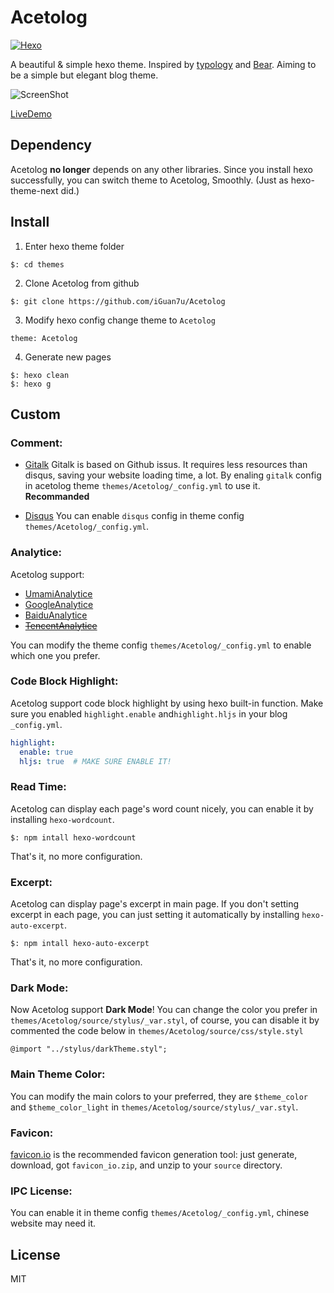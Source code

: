 # Acetolog

[![Hexo](https://img.shields.io/badge/Hexo-6.0-brightgreen)](https://github.com/hexojs/hexo)

A beautiful & simple hexo theme. Inspired by
[typology](https://demo.mekshq.com/typology/) and
[Bear](https://demo.mekshq.com/typology/). Aiming to be a simple but elegant
blog theme.

![ScreenShot](./screenshot/1.png)

[LiveDemo](https://www.iguan7u.cn)

## Dependency

Acetolog **no longer** depends on any other libraries. Since you install hexo
successfully, you can switch theme to Acetolog, Smoothly. (Just as
hexo-theme-next did.)

## Install

1. Enter hexo theme folder

```
$: cd themes
```

2. Clone Acetolog from github

```
$: git clone https://github.com/iGuan7u/Acetolog
```

3. Modify hexo config change theme to `Acetolog`

```
theme: Acetolog
```

4. Generate new pages

```
$: hexo clean
$: hexo g
```

## Custom

### Comment:

- [Gitalk](https://github.com/gitalk/gitalk) Gitalk is based on Github issus. It
  requires less resources than disqus, saving your website loading time, a lot.
  By enaling `gitalk` config in acetolog theme `themes/Acetolog/_config.yml` to
  use it. **Recommanded**

- [Disqus](https://disqus.com) You can enable `disqus` config in theme config
  `themes/Acetolog/_config.yml`.

### Analytice:

Acetolog support:

- [UmamiAnalytice](https://umami.is/)
- [GoogleAnalytice](https://analytics.google.com)
- [BaiduAnalytice](https://tongji.baidu.com)
- ~~[TencentAnalytice](https://mta.qq.com)~~

You can modify the theme config `themes/Acetolog/_config.yml` to enable which
one you prefer.

### Code Block Highlight:

Acetolog support code block highlight by using hexo built-in function. Make sure
you enabled `highlight.enable` and`highlight.hljs` in your blog `_config.yml`.

```yml
highlight:
  enable: true
  hljs: true  # MAKE SURE ENABLE IT!
```

### Read Time:

Acetolog can display each page's word count nicely, you can enable it by
installing `hexo-wordcount`.

```
$: npm intall hexo-wordcount
```

That's it, no more configuration.

### Excerpt:

Acetolog can display page's excerpt in main page. If you don't setting excerpt
in each page, you can just setting it automatically by installing
`hexo-auto-excerpt`.

```
$: npm intall hexo-auto-excerpt
```

That's it, no more configuration.

### Dark Mode:

Now Acetolog support **Dark Mode**! You can change the color you prefer in
`themes/Acetolog/source/stylus/_var.styl`, of course, you can disable it by
commented the code below in `themes/Acetolog/source/css/style.styl`

```
@import "../stylus/darkTheme.styl";
```

### Main Theme Color:

You can modify the main colors to your preferred, they are `$theme_color` and
`$theme_color_light` in `themes/Acetolog/source/stylus/_var.styl`.

### Favicon:

[favicon.io](https://favicon.io) is the recommended favicon generation tool:
just generate, download, got `favicon_io.zip`, and unzip to your `source`
directory.

### IPC License:

You can enable it in theme config `themes/Acetolog/_config.yml`, chinese website
may need it.

## License

MIT
